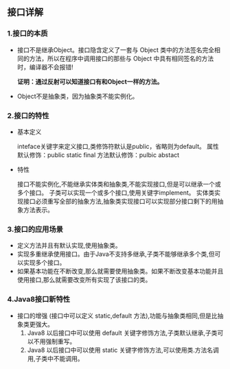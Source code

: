 ## 接口详解

### 1.接口的本质

- 接口不是继承Object。接口隐含定义了一套与 Object 类中的方法签名完全相同的方法，所以在程序中调用接口的那些与 Object 中具有相同签名的方法时，编译器不会报错!

  **证明：通过反射可以知道接口有和Object一样的方法。**

- Object不是抽象类，因为抽象类不能实例化。

### 2.接口的特性

- 基本定义

  inteface关键字来定义接口,类修饰符默认是public，省略则为default。
  属性默认修饰：public static final
  方法默认修饰：pulbic abstact

- 特性

  接口不能实例化,不能继承实体类和抽象类,不能实现接口,但是可以继承一个或多个接口。
  子类可以实现一个或多个接口,使用关键字implement。
  实体类实现接口必须重写全部的抽象方法,抽象类实现接口可以实现部分接口剩下的用抽象方法表示。

### 3.接口的应用场景

- 定义方法并且有默认实现,使用抽象类。
- 实现多重继承使用接口。由于Java不支持多继承,子类不能够继承多个类,但可以实现多个接口。
- 如果基本功能在不断改变,那么就需要使用抽象类。如果不断改变基本功能并且使用接口,那么就需要改变所有实现了该接口的类。

### 4.Java8接口新特性

- 接口的增强 (接口中可以定义 static,default 方法),功能与抽象类相同,但是比抽象类更强大。
  1. Java8 以后接口中可以使用 default 关键字修饰方法,子类默认继承,子类可以不用强制重写。
  2. Java8 以后接口中可以使用 static 关键字修饰方法,可以使用类.方法名调用,子类中不能调用。